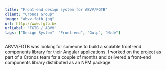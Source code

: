 ```yaml
---
title: "Front-end design system for ABVV/FGTB"
client: "Cronos Group"
image: "abvv-fgtb.jpg"
url: http://www.fgtb.be
urlLabel: "FGTB / ABVV"
tags: ["Design System", "Front-end", "Gulp", "Node"]
---
```


ABVV/FGTB was looking for someone to build a scalable front-end components library for their Angular applications. I worked on the project as part of a Cronos team for a couple of months and delivered a front-end components library distributed as an NPM package.
